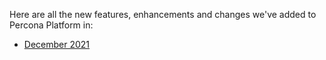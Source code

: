 Here are all the new features, enhancements and changes we've added to Percona Platform in:

- [December 2021](december-2021.md)
